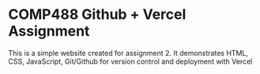 # COMP488 Github + Vercel Assignment

This is a simple website created for assignment 2.
It demonstrates HTML, CSS, JavaScript, Git/Github for version control and deployment with Vercel
